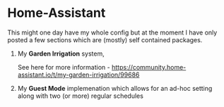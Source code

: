 # Home-Assistant

This might one day have my whole config but at the moment I have only posted a few sections which are (mostly) self contained packages.

1. My **Garden Irrigation** system,

   See here for more information - https://community.home-assistant.io/t/my-garden-irrigation/99686


2. My **Guest Mode** implemenation which allows for an ad-hoc setting along with two (or more) regular schedules
